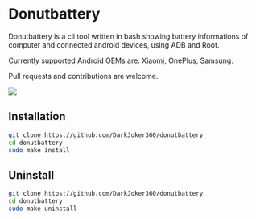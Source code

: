 # Donutbattery

Donutbattery is a cli tool written in bash showing battery informations of computer and connected android devices, using ADB and Root.

Currently supported Android OEMs are: Xiaomi, OnePlus, Samsung.

Pull requests and contributions are welcome.

<img src="https://i.imgur.com/Jb6JUsG.png" >

## Installation
```bash
git clone https://github.com/DarkJoker360/donutbattery
cd donutbattery
sudo make install
```

## Uninstall
```bash
git clone https://github.com/DarkJoker360/donutbattery
cd donutbattery
sudo make uninstall
```
